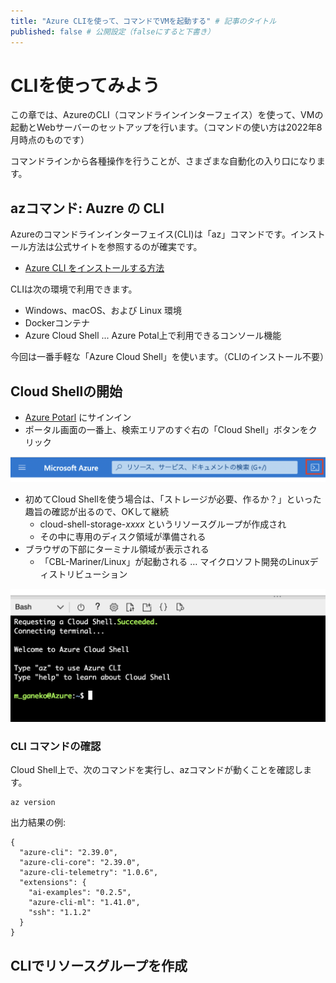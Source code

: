 ```yaml
---
title: "Azure CLIを使って、コマンドでVMを起動する" # 記事のタイトル
published: false # 公開設定（falseにすると下書き）
---
```


# CLIを使ってみよう

この章では、AzureのCLI（コマンドラインインターフェイス）を使って、VMの起動とWebサーバーのセットアップを行います。（コマンドの使い方は2022年8月時点のものです）

コマンドラインから各種操作を行うことが、さまざまな自動化の入り口になります。

## azコマンド: Auzre の CLI

Azureのコマンドラインインターフェイス(CLI)は「az」コマンドです。インストール方法は公式サイトを参照するのが確実です。

- [Azure CLI をインストールする方法](https://docs.microsoft.com/ja-jp/cli/azure/install-azure-cli)

CLIは次の環境で利用できます。

- Windows、macOS、および Linux 環境
- Dockerコンテナ
- Azure Cloud Shell ... Azure Potal上で利用できるコンソール機能

今回は一番手軽な「Azure Cloud Shell」を使います。（CLIのインストール不要）

## Cloud Shellの開始

- [Azure Potarl](https://portal.azure.com/) にサインイン
- ポータル画面の一番上、検索エリアのすぐ右の「Cloud Shell」ボタンをクリック

![新規リソース](/images/azure_cloud_shell_button.png)

- 初めてCloud Shellを使う場合は、「ストレージが必要、作るか？」といった趣旨の確認が出るので、OKして継続
  - cloud-shell-storage-_xxxx_ というリソースグループが作成され
  - その中に専用のディスク領域が準備される
- ブラウザの下部にターミナル領域が表示される
  - 「CBL-Mariner/Linux」が起動される … マイクロソフト開発のLinuxディストリビューション

![新規リソース](/images/azure_cloud_shell.png)

### CLI コマンドの確認

Cloud Shell上で、次のコマンドを実行し、azコマンドが動くことを確認します。

```
az version
```

出力結果の例:

```
{
  "azure-cli": "2.39.0",
  "azure-cli-core": "2.39.0",
  "azure-cli-telemetry": "1.0.6",
  "extensions": {
    "ai-examples": "0.2.5",
    "azure-cli-ml": "1.41.0",
    "ssh": "1.1.2"
  }
}
```


## CLIでリソースグループを作成

